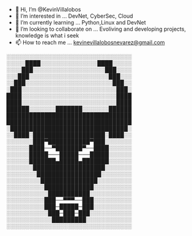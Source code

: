 - 👋 Hi, I’m @KevinVillalobos
- 👀 I’m interested in ... DevNet, CyberSec, Cloud
- 🌱 I’m currently learning ... Python,Linux and DevNet
- 💞️ I’m looking to collaborate on ... Evoliving and developing projects, knowledge is what i seek
- 📫 How to reach me ... kevinevillalobosnevarez@gmail.com

░░░░░░░░░░░░░░░░░░░░░░░░░░░░░░░░░
░░░░░████░░░░░░░░░░░░░░░████░░░░░
░░░░███░░░░░░░░░░░░░░░░░░░███░░░░
░░░███░░░░░░░░░░░░░░░░░░░░░███░░░
░░███░░░░░░░░░░░░░░░░░░░░░░░███░░
░███░░░░░░░░░░░░░░░░░░░░░░░░░███░
████░░░░░░░░░░░░░░░░░░░░░░░░░████
████░░░░░░░░░░░░░░░░░░░░░░░░░████
██████░░░░░░░███████░░░░░░░██████
█████████████████████████████████
█████████████████████████████████
░███████████████████████████████░
░░████░███████████████████░████░░
░░░░░░░███▀███████████▀███░░░░░░░
░░░░░░████──▀███████▀──████░░░░░░
░░░░░░█████───█████───█████░░░░░░
░░░░░░███████▄█████▄███████░░░░░░
░░░░░░░███████████████████░░░░░░░
░░░░░░░░█████████████████░░░░░░░░
░░░░░░░░░███████████████░░░░░░░░░
░░░░░░░░░░█████████████░░░░░░░░░░
░░░░░░░░░░░███████████░░░░░░░░░░░
░░░░░░░░░░███──▀▀▀──███░░░░░░░░░░
░░░░░░░░░░███─█████─███░░░░░░░░░░
░░░░░░░░░░░███─███─███░░░░░░░░░░░
░░░░░░░░░░░░█████████░░░░░░░░░░░░
░░░░░░░░░░░░░░░░░░░░░░░░░░░░░░░░░

<!---
KevinVillalobos/KevinVillalobos is a ✨ special ✨ repository because its `README.md` (this file) appears on your GitHub profile.
You can click the Preview link to take a look at your changes.
--->
